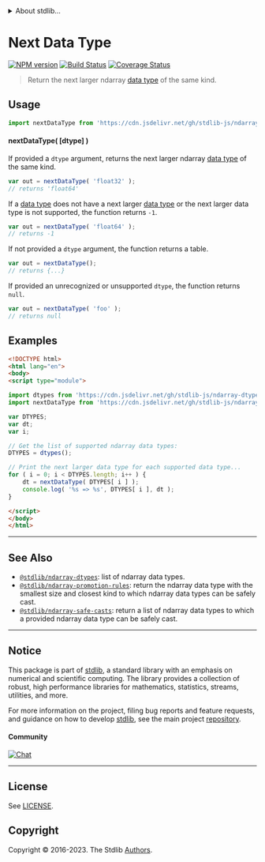 <!--

@license Apache-2.0

Copyright (c) 2018 The Stdlib Authors.

Licensed under the Apache License, Version 2.0 (the "License");
you may not use this file except in compliance with the License.
You may obtain a copy of the License at

   http://www.apache.org/licenses/LICENSE-2.0

Unless required by applicable law or agreed to in writing, software
distributed under the License is distributed on an "AS IS" BASIS,
WITHOUT WARRANTIES OR CONDITIONS OF ANY KIND, either express or implied.
See the License for the specific language governing permissions and
limitations under the License.

-->


<details>
  <summary>
    About stdlib...
  </summary>
  <p>We believe in a future in which the web is a preferred environment for numerical computation. To help realize this future, we've built stdlib. stdlib is a standard library, with an emphasis on numerical and scientific computation, written in JavaScript (and C) for execution in browsers and in Node.js.</p>
  <p>The library is fully decomposable, being architected in such a way that you can swap out and mix and match APIs and functionality to cater to your exact preferences and use cases.</p>
  <p>When you use stdlib, you can be absolutely certain that you are using the most thorough, rigorous, well-written, studied, documented, tested, measured, and high-quality code out there.</p>
  <p>To join us in bringing numerical computing to the web, get started by checking us out on <a href="https://github.com/stdlib-js/stdlib">GitHub</a>, and please consider <a href="https://opencollective.com/stdlib">financially supporting stdlib</a>. We greatly appreciate your continued support!</p>
</details>

# Next Data Type

[![NPM version][npm-image]][npm-url] [![Build Status][test-image]][test-url] [![Coverage Status][coverage-image]][coverage-url] <!-- [![dependencies][dependencies-image]][dependencies-url] -->

> Return the next larger ndarray [data type][@stdlib/ndarray/dtypes] of the same kind.

<!-- Section to include introductory text. Make sure to keep an empty line after the intro `section` element and another before the `/section` close. -->

<section class="intro">

</section>

<!-- /.intro -->

<!-- Package usage documentation. -->



<section class="usage">

## Usage

```javascript
import nextDataType from 'https://cdn.jsdelivr.net/gh/stdlib-js/ndarray-next-dtype@v0.1.0-esm/index.mjs';
```

#### nextDataType( \[dtype] )

If provided a `dtype` argument, returns the next larger ndarray [data type][@stdlib/ndarray/dtypes] of the same kind.

```javascript
var out = nextDataType( 'float32' );
// returns 'float64'
```

If a [data type][@stdlib/ndarray/dtypes] does not have a next larger [data type][@stdlib/ndarray/dtypes] or the next larger data type is not supported, the function returns `-1`.

```javascript
var out = nextDataType( 'float64' );
// returns -1
```

If not provided a `dtype` argument, the function returns a table.

```javascript
var out = nextDataType();
// returns {...}
```

If provided an unrecognized or unsupported `dtype`, the function returns `null`.

```javascript
var out = nextDataType( 'foo' );
// returns null
```

</section>

<!-- /.usage -->

<!-- Package usage notes. Make sure to keep an empty line after the `section` element and another before the `/section` close. -->

<section class="notes">

</section>

<!-- /.notes -->

<!-- Package usage examples. -->

<section class="examples">

## Examples

<!-- eslint no-undef: "error" -->

```html
<!DOCTYPE html>
<html lang="en">
<body>
<script type="module">

import dtypes from 'https://cdn.jsdelivr.net/gh/stdlib-js/ndarray-dtypes@esm/index.mjs';
import nextDataType from 'https://cdn.jsdelivr.net/gh/stdlib-js/ndarray-next-dtype@v0.1.0-esm/index.mjs';

var DTYPES;
var dt;
var i;

// Get the list of supported ndarray data types:
DTYPES = dtypes();

// Print the next larger data type for each supported data type...
for ( i = 0; i < DTYPES.length; i++ ) {
    dt = nextDataType( DTYPES[ i ] );
    console.log( '%s => %s', DTYPES[ i ], dt );
}

</script>
</body>
</html>
```

</section>

<!-- /.examples -->

<!-- Section to include cited references. If references are included, add a horizontal rule *before* the section. Make sure to keep an empty line after the `section` element and another before the `/section` close. -->

<section class="references">

</section>

<!-- /.references -->

<!-- Section for related `stdlib` packages. Do not manually edit this section, as it is automatically populated. -->

<section class="related">

* * *

## See Also

-   <span class="package-name">[`@stdlib/ndarray-dtypes`][@stdlib/ndarray/dtypes]</span><span class="delimiter">: </span><span class="description">list of ndarray data types.</span>
-   <span class="package-name">[`@stdlib/ndarray-promotion-rules`][@stdlib/ndarray/promotion-rules]</span><span class="delimiter">: </span><span class="description">return the ndarray data type with the smallest size and closest kind to which ndarray data types can be safely cast.</span>
-   <span class="package-name">[`@stdlib/ndarray-safe-casts`][@stdlib/ndarray/safe-casts]</span><span class="delimiter">: </span><span class="description">return a list of ndarray data types to which a provided ndarray data type can be safely cast.</span>

</section>

<!-- /.related -->

<!-- Section for all links. Make sure to keep an empty line after the `section` element and another before the `/section` close. -->


<section class="main-repo" >

* * *

## Notice

This package is part of [stdlib][stdlib], a standard library with an emphasis on numerical and scientific computing. The library provides a collection of robust, high performance libraries for mathematics, statistics, streams, utilities, and more.

For more information on the project, filing bug reports and feature requests, and guidance on how to develop [stdlib][stdlib], see the main project [repository][stdlib].

#### Community

[![Chat][chat-image]][chat-url]

---

## License

See [LICENSE][stdlib-license].


## Copyright

Copyright &copy; 2016-2023. The Stdlib [Authors][stdlib-authors].

</section>

<!-- /.stdlib -->

<!-- Section for all links. Make sure to keep an empty line after the `section` element and another before the `/section` close. -->

<section class="links">

[npm-image]: http://img.shields.io/npm/v/@stdlib/ndarray-next-dtype.svg
[npm-url]: https://npmjs.org/package/@stdlib/ndarray-next-dtype

[test-image]: https://github.com/stdlib-js/ndarray-next-dtype/actions/workflows/test.yml/badge.svg?branch=v0.1.0
[test-url]: https://github.com/stdlib-js/ndarray-next-dtype/actions/workflows/test.yml?query=branch:v0.1.0

[coverage-image]: https://img.shields.io/codecov/c/github/stdlib-js/ndarray-next-dtype/main.svg
[coverage-url]: https://codecov.io/github/stdlib-js/ndarray-next-dtype?branch=main

<!--

[dependencies-image]: https://img.shields.io/david/stdlib-js/ndarray-next-dtype.svg
[dependencies-url]: https://david-dm.org/stdlib-js/ndarray-next-dtype/main

-->

[chat-image]: https://img.shields.io/gitter/room/stdlib-js/stdlib.svg
[chat-url]: https://app.gitter.im/#/room/#stdlib-js_stdlib:gitter.im

[stdlib]: https://github.com/stdlib-js/stdlib

[stdlib-authors]: https://github.com/stdlib-js/stdlib/graphs/contributors

[umd]: https://github.com/umdjs/umd
[es-module]: https://developer.mozilla.org/en-US/docs/Web/JavaScript/Guide/Modules

[deno-url]: https://github.com/stdlib-js/ndarray-next-dtype/tree/deno
[umd-url]: https://github.com/stdlib-js/ndarray-next-dtype/tree/umd
[esm-url]: https://github.com/stdlib-js/ndarray-next-dtype/tree/esm
[branches-url]: https://github.com/stdlib-js/ndarray-next-dtype/blob/main/branches.md

[stdlib-license]: https://raw.githubusercontent.com/stdlib-js/ndarray-next-dtype/main/LICENSE

<!-- <related-links> -->

[@stdlib/ndarray/dtypes]: https://github.com/stdlib-js/ndarray-dtypes/tree/esm

[@stdlib/ndarray/promotion-rules]: https://github.com/stdlib-js/ndarray-promotion-rules/tree/esm

[@stdlib/ndarray/safe-casts]: https://github.com/stdlib-js/ndarray-safe-casts/tree/esm

<!-- </related-links> -->

</section>

<!-- /.links -->
